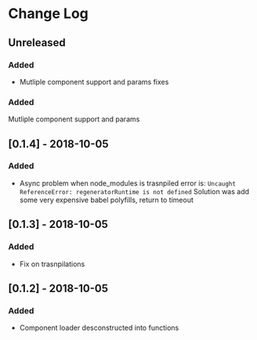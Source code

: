 # Change Log

## Unreleased

### Added
- Mutliple component support and params fixes

### Added
Mutliple component support and params


## [0.1.4] - 2018-10-05
### Added
- Async problem when node_modules is trasnpiled error is:
`Uncaught ReferenceError: regeneratorRuntime is not defined`
Solution was add some very expensive babel polyfills, return to timeout


## [0.1.3] - 2018-10-05
### Added
- Fix on trasnpilations

## [0.1.2] - 2018-10-05
### Added
- Component loader desconstructed into functions